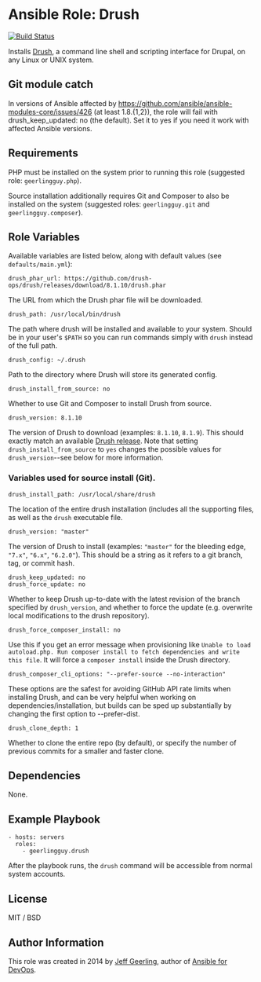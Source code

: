 # Ansible Role: Drush

[![Build Status](https://travis-ci.org/geerlingguy/ansible-role-drush.svg?branch=master)](https://travis-ci.org/geerlingguy/ansible-role-drush)

Installs [Drush](http://www.drush.org/en/master/), a command line shell and scripting interface for Drupal, on any Linux or UNIX system.

## Git module catch

In versions of Ansible affected by https://github.com/ansible/ansible-modules-core/issues/426 (at least 1.8.{1,2}), the role will fail with drush\_keep\_updated: no (the default). Set it to yes if you need it work with affected Ansible versions.

## Requirements

PHP must be installed on the system prior to running this role (suggested role: `geerlingguy.php`).

Source installation additionally requires Git and Composer to also be installed on the system (suggested roles: `geerlingguy.git` and `geerlingguy.composer`).

## Role Variables

Available variables are listed below, along with default values (see `defaults/main.yml`):

    drush_phar_url: https://github.com/drush-ops/drush/releases/download/8.1.10/drush.phar

The URL from which the Drush phar file will be downloaded.

    drush_path: /usr/local/bin/drush

The path where drush will be installed and available to your system. Should be in your user's `$PATH` so you can run commands simply with `drush` instead of the full path.

    drush_config: ~/.drush

Path to the directory where Drush will store its generated config.

    drush_install_from_source: no

Whether to use Git and Composer to install Drush from source.

    drush_version: 8.1.10

The version of Drush to download (examples: `8.1.10`, `8.1.9`). This should exactly match an available [Drush release](https://github.com/drush-ops/drush/releases). Note that setting `drush_install_from_source` to `yes` changes the possible values for `drush_version`--see below for more information.

### Variables used for source install (Git).

    drush_install_path: /usr/local/share/drush

The location of the entire drush installation (includes all the supporting files, as well as the `drush` executable file.

    drush_version: "master"

The version of Drush to install (examples: `"master"` for the bleeding edge, `"7.x"`, `"6.x"`, `"6.2.0"`). This should be a string as it refers to a git branch, tag, or commit hash.

    drush_keep_updated: no
    drush_force_update: no

Whether to keep Drush up-to-date with the latest revision of the branch specified by `drush_version`, and whether to force the update (e.g. overwrite local modifications to the drush repository).

    drush_force_composer_install: no

Use this if you get an error message when provisioning like `Unable to load autoload.php. Run composer install to fetch dependencies and write this file`. It will force a `composer install` inside the Drush directory.

    drush_composer_cli_options: "--prefer-source --no-interaction"

These options are the safest for avoiding GitHub API rate limits when installing Drush, and can be very helpful when working on dependencies/installation, but builds can be sped up substantially by changing the first option to --prefer-dist.

    drush_clone_depth: 1

Whether to clone the entire repo (by default), or specify the number of previous commits for a smaller and faster clone.

## Dependencies

None.

## Example Playbook

    - hosts: servers
      roles:
        - geerlingguy.drush

After the playbook runs, the `drush` command will be accessible from normal system accounts.

## License

MIT / BSD

## Author Information

This role was created in 2014 by [Jeff Geerling](https://www.jeffgeerling.com/), author of [Ansible for DevOps](https://www.ansiblefordevops.com/).
